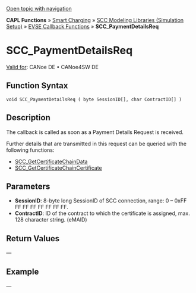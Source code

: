 [Open topic with navigation](../../../../../CANoeDEFamily.htm#Topics/CAPLFunctions/SmartCharging/Callbacks/CAPLfunctionSCCPaymentDetailsReq.md)

**CAPL Functions** » [Smart Charging](../CAPLFunctionsSmartChargingOverview.md) » [SCC Modeling Libraries (Simulation Setup)](../CAPLFunctionsSmartChargingOverview.md#BMNodeayerDLL) » [EVSE Callback Functions](../CAPLFunctionsSmartChargingOverview.md#CallbackEVSE) » **SCC_PaymentDetailsReq**

# SCC_PaymentDetailsReq

[Valid for](../../../Shared/FeatureAvailability.md):  CANoe DE • CANoe4SW DE

## Function Syntax

```plaintext
void SCC_PaymentDetailsReq ( byte SessionID[], char ContractID[] )
```

## Description

The callback is called as soon as a Payment Details Request is received.

Further details that are transmitted in this request can be queried with the following functions:

- [SCC_GetCertificateChainData](../Functions/CAPLfunctionSCCGetCertificateChainData.md)
- [SCC_GetCertificateChainCertificate](../Functions/CAPLfunctionSCCGetCertificateChainCertificate.md)

## Parameters

- **SessionID**: 8-byte long SessionID of SCC connection, range: 0 – 0xFF FF FF FF FF FF FF FF.
- **ContractID**: ID of the contract to which the certificate is assigned, max. 128 character string. (eMAID)

## Return Values

—

## Example

—
